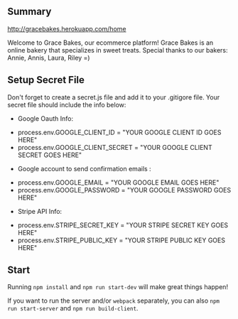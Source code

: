 ## Summary

http://gracebakes.herokuapp.com/home

Welcome to Grace Bakes, our ecommerce platform! Grace Bakes is an online bakery that specializes in sweet treats. Special thanks to our bakers: Annie, Annis, Laura, Riley =)

## Setup Secret File

Don't forget to create a secret.js file and add it to your .gitigore file. Your secret file should include the info below:

* Google Oauth Info:

- process.env.GOOGLE_CLIENT_ID = "YOUR GOOGLE CLIENT ID GOES HERE"
- process.env.GOOGLE_CLIENT_SECRET = "YOUR GOOGLE CLIENT SECRET GOES HERE"

* Google account to send confirmation emails :

- process.env.GOOGLE_EMAIL = "YOUR GOOGLE EMAIL GOES HERE"
- process.env.GOOGLE_PASSWORD = "YOUR GOOGLE PASSWORD GOES HERE"

* Stripe API Info:

- process.env.STRIPE_SECRET_KEY = "YOUR STRIPE SECRET KEY GOES HERE"
- process.env.STRIPE_PUBLIC_KEY = "YOUR STRIPE PUBLIC KEY GOES HERE"

## Start

Running `npm install` and `npm run start-dev` will make great things happen!

If you want to run the server and/or `webpack` separately, you can also
`npm run start-server` and `npm run build-client`.
